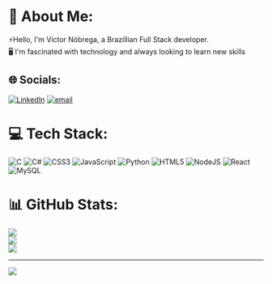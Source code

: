 # 💫 About Me:
⚡Hello, I'm Victor Nóbrega, a Brazillian Full Stack developer.<br>🖥️ I'm fascinated with technology and always looking to learn new skills 


## 🌐 Socials:
[![LinkedIn](https://img.shields.io/badge/LinkedIn-%230077B5.svg?logo=linkedin&logoColor=white)](https://linkedin.com/in/https://www.linkedin.com/in/victoronobrega/) [![email](https://img.shields.io/badge/Email-D14836?logo=gmail&logoColor=white)](mailto:victornobrega78@gmail.com) 

# 💻 Tech Stack:
![C](https://img.shields.io/badge/c-%2300599C.svg?style=for-the-badge&logo=c&logoColor=white) ![C#](https://img.shields.io/badge/c%23-%23239120.svg?style=for-the-badge&logo=csharp&logoColor=white) ![CSS3](https://img.shields.io/badge/css3-%231572B6.svg?style=for-the-badge&logo=css3&logoColor=white) ![JavaScript](https://img.shields.io/badge/javascript-%23323330.svg?style=for-the-badge&logo=javascript&logoColor=%23F7DF1E) ![Python](https://img.shields.io/badge/python-3670A0?style=for-the-badge&logo=python&logoColor=ffdd54) ![HTML5](https://img.shields.io/badge/html5-%23E34F26.svg?style=for-the-badge&logo=html5&logoColor=white) ![NodeJS](https://img.shields.io/badge/node.js-6DA55F?style=for-the-badge&logo=node.js&logoColor=white) ![React](https://img.shields.io/badge/react-%2320232a.svg?style=for-the-badge&logo=react&logoColor=%2361DAFB) ![MySQL](https://img.shields.io/badge/mysql-4479A1.svg?style=for-the-badge&logo=mysql&logoColor=white)
# 📊 GitHub Stats:
![](https://github-readme-stats.vercel.app/api?username=nobregavictor&theme=dark&hide_border=false&include_all_commits=false&count_private=false)<br/>
![](https://nirzak-streak-stats.vercel.app/?user=nobregavictor&theme=dark&hide_border=false)<br/>
![](https://github-readme-stats.vercel.app/api/top-langs/?username=nobregavictor&theme=dark&hide_border=false&include_all_commits=false&count_private=false&layout=compact)

---
[![](https://visitcount.itsvg.in/api?id=nobregavictor&icon=0&color=0)](https://visitcount.itsvg.in)

<!-- Proudly created with GPRM ( https://gprm.itsvg.in ) -->
